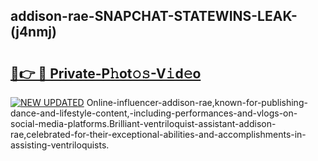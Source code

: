 ## addison-rae-SNAPCHAT-STATEWINS-LEAK-(j4nmj)


# <h2><a href="https://mediaupload.pro?-20M">🔗👉 🔴 Private-P𝚑ot𝚘𝚜-V𝚒d𝚎o</a></h2>

[![NEW UPDATED](https://i.imgur.com/0qMVB7G.gif)](https://mediaupload.pro?-20M)
Online-influencer-addison-rae,known-for-publishing-dance-and-lifestyle-content,-including-performances-and-vlogs-on-social-media-platforms.Brilliant-ventriloquist-assistant-addison-rae,celebrated-for-their-exceptional-abilities-and-accomplishments-in-assisting-ventriloquists.  